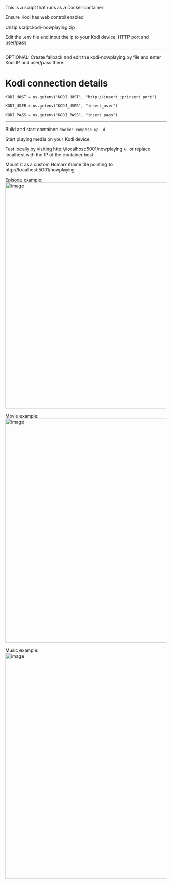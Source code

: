 This is a script that runs as a Docker container

Ensure Kodi has web control enabled

Unzip script.kodi-nowplaying.zip 

Edit the .env file and input the ip to your Kodi device, HTTP port and user/pass.

_________________________
OPTIONAL: Create fallback and edit the kodi-nowplaying.py file and enter Kodi IP and user/pass there:
# Kodi connection details
```
KODI_HOST = os.getenv("KODI_HOST", "http://insert_ip:insert_port")

KODI_USER = os.getenv("KODI_USER", "insert_user")

KODI_PASS = os.getenv("KODI_PASS", "insert_pass")
```
_________________________

Build and start container:
```docker compose up -d```

Start playing media on your Kodi device

Test locally by visiting http://localhost:5001/nowplaying <- or replace localhost with the IP of the container host

Mount it as a custom Homarr iframe tile pointing to http://localhost:5001/nowplaying 

Episode example:
<img width="1277" height="707" alt="image" src="https://github.com/user-attachments/assets/5c01b5b1-9077-42f8-9017-07d235210719" />

Movie example:
<img width="1273" height="701" alt="image" src="https://github.com/user-attachments/assets/fcfe8cef-b043-4f9d-afeb-93e22d9eed56" />

Music example:
<img width="1270" height="707" alt="image" src="https://github.com/user-attachments/assets/70937359-f7e2-4c82-9ea0-91e53444213a" />










